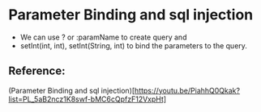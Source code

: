 # Parameter Binding and sql injection

 * We can use ? or :paramName to create query and 
 * setInt(int, int), setInt(String, int) to bind the parameters to the query.

## Reference:

(Parameter Binding and sql injection)[https://youtu.be/PiahhQ0Qkak?list=PL_5aB2ncz1K8swf-bMC6cQpfzF12VxpHt]
